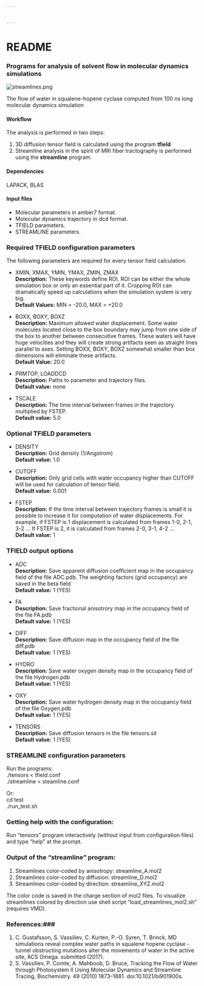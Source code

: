 ```yaml
---


---
```


<h1 id="readme">README</h1>
<h3 id="programs-for-analysis-of-solvent-flow-in-molecular-dynamics-simulations">Programs for analysis of solvent flow in molecular dynamics simulations</h3>
<p><img src="https://bitbucket.org/repo/qExpaGG/images/3181802118-streamlines.png" alt="streamlines.png"></p>
<p>The flow of water in squalene-hopene cyclase computed from 100 ns long molecular dynamics simulation</p>
<h4 id="workflow">Workflow</h4>
<p>The analysis is performed in two steps:</p>
<ol>
<li>3D diffusion tensor field is calculated using the program <strong>tfield</strong></li>
<li>Streamline analysis in the spirit of MRI fiber tractography is performed using the <strong>streamline</strong> program.</li>
</ol>
<h4 id="dependencies">Dependencies</h4>
<p>LAPACK, BLAS</p>
<h4 id="input-files">Input files</h4>
<ul>
<li>Molecular parameters in amber7 format.</li>
<li>Molecular dynamics trajectory in dcd format.</li>
<li>TFIELD parameters.</li>
<li>STREAMLINE parameters.</li>
</ul>
<h3 id="required-tfield-configuration-parameters">Required TFIELD configuration parameters</h3>
<p>The following parameters are required for every tensor field calculation:</p>
<ul>
<li>
<p>XMIN, XMAX, YMIN, YMAX, ZMIN, ZMAX<br>
<strong>Description:</strong> These keywords define ROI. ROI can be either the whole simulation box or only an essential part of it. Cropping ROI can dramatically speed up calculations when the simulation system is very big.<br>
<strong>Default Values:</strong> MIN = -20.0, MAX = +20.0</p>
</li>
<li>
<p>BOXX, BOXY, BOXZ<br>
<strong>Description:</strong> Maximum allowed water displacement. Some water molecules located close to the box boundary may jump from one side of the box to another between consecutive frames. These waters will have huge velocities and they will create strong artifacts seen as straight lines parallel to axes. Setting BOXX, BOXY, BOXZ somewhat smaller than box dimensions will eliminate these artifacts.<br>
<strong>Default Value:</strong> 20.0</p>
</li>
<li>
<p>PRMTOP, LOADDCD<br>
<strong>Description:</strong> Paths to parameter and trajectory files.<br>
<strong>Default value:</strong> none</p>
</li>
<li>
<p>TSCALE<br>
<strong>Description:</strong> The time interval between frames in the trajectory multiplied by FSTEP.<br>
<strong>Default value:</strong> 5.0</p>
</li>
</ul>
<h3 id="optional-tfield-parameters">Optional TFIELD parameters</h3>
<ul>
<li>
<p>DENSITY<br>
<strong>Description:</strong> Grid density (1/Angstrom)<br>
<strong>Default value:</strong>  1.0</p>
</li>
<li>
<p>CUTOFF<br>
<strong>Description:</strong> Only grid cells with water occupancy higher than CUTOFF will be used for calculation of tensor field.<br>
<strong>Default value:</strong> 0.001</p>
</li>
<li>
<p>FSTEP<br>
<strong>Description:</strong> If the time interval between trajectory frames is small it is possible to increase it for computation of water displacements. For example, if FSTEP is 1 displacement is calculated from frames 1-0, 2-1, 3-2 … If FSTEP is 2, it is calculated from frames 2-0, 3-1, 4-2 …<br>
<strong>Default value:</strong>  1</p>
</li>
</ul>
<h3 id="tfield-output-options">TFIELD output options</h3>
<ul>
<li>
<p>ADC<br>
<strong>Description:</strong> Save apparent diffusion coefficient map in the occupancy field of the file ADC.pdb. The weighting factors (grid occupancy) are saved in the beta field <br>
<strong>Default value:</strong> 1 (YES)</p>
</li>
<li>
<p>FA<br>
<strong>Description:</strong> Save fractional anisotrory map in the occupancy field of the file FA.pdb<br>
<strong>Default value:</strong> 1 (YES)</p>
</li>
<li>
<p>DIFF<br>
<strong>Description:</strong> Save diffusion map in the occupancy field of the file diff.pdb<br>
<strong>Default value:</strong> 1 (YES)</p>
</li>
<li>
<p>HYDRO<br>
<strong>Description:</strong> Save water oxygen density map in the occupancy field of the file Hydrogen.pdb<br>
<strong>Default value:</strong> 1 (YES)</p>
</li>
<li>
<p>OXY<br>
<strong>Description:</strong> Save water hydrogen density map in the occupancy field of the file Oxygen.pdb<br>
<strong>Default value:</strong> 1 (YES)</p>
</li>
<li>
<p>TENSORS<br>
<strong>Description:</strong> Save diffusion tensors in the file tensors.sit<br>
<strong>Default value:</strong> 1 (YES)</p>
</li>
</ul>
<h3 id="streamline-configuration-parameters">STREAMLINE configuration parameters</h3>
<p>Run the programs:<br>
./tensors &lt; tfield.conf<br>
./streamline &lt; steamline.conf</p>
<p>Or:<br>
cd test<br>
./run_test.sh</p>
<h3 id="getting-help-with-the-configuration">Getting help with the configuration:</h3>
<p>Run “tensors” program interactively (without input from configuration files) and type “help” at the prompt.</p>
<h3 id="output-of-the-streamline-program">Output of the “streamline” program:</h3>
<ol>
<li>Streamlines color-coded by  anisotropy: streamline_A.mol2</li>
<li>Streamlines color-coded by  diffusion:  streamline_D.mol2</li>
<li>Streamlines color-coded by  direction:  streamline_XYZ.mol2</li>
</ol>
<p>The color code is saved in the charge section of mol2 files. To visualize streamlines colored by direction use shell script “load_streamlines_mol2.sh” (requires VMD).</p>
<h3 id="references">References:###</h3>
<ol>
<li>C. Gustafsson, S. Vassiliev, C. Kurten, P.-O. Syren, T. Brinck, MD simulations reveal complex water paths in squalene hopene cyclase - tunnel obstructing mutations alter the movements of water in the active site, ACS Omega. submitted (2017).</li>
<li>S. Vassiliev, P. Comte, A. Mahboob, D. Bruce, Tracking the Flow of Water through Photosystem II Using Molecular Dynamics and Streamline Tracing, Biochemistry. 49 (2010) 1873–1881. doi:10.1021/bi901900s.</li>
</ol>

